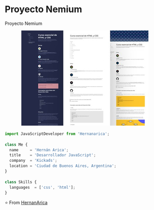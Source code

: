 # Proyecto Nemium
Proyecto Nemium

<p align="center">
  <img src="https://github.com/Hernanarica/Proyecto.nemium/blob/main/Thumbnail-medium.jpg" />
</p>

```js
import JavaScriptDeveloper from 'Hernanarica';

class Me {
  name     = 'Hernán Arica';
  title    = 'Desarrollador JavaScript';
  company  = 'Kickads';
  location = 'Ciudad de Buenos Aires, Argentina';
}

class Skills {
  languages  = ['css', 'html'];
}
```

⭐️ From [HernanArica](https://github.com/Hernanarica)
